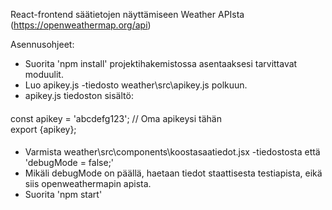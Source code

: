 React-frontend säätietojen näyttämiseen Weather APIsta (https://openweathermap.org/api)

Asennusohjeet:

- Suorita 'npm install' projektihakemistossa asentaaksesi tarvittavat moduulit.
- Luo apikey.js -tiedosto weather\src\apikey.js polkuun.
- apikey.js tiedoston sisältö:

####
const apikey = 'abcdefg123'; // Oma apikeysi tähän<br>
export {apikey};
####

- Varmista weather\src\components\koostasaatiedot.jsx -tiedostosta että 'debugMode = false;'
- Mikäli debugMode on päällä, haetaan tiedot staattisesta testiapista, eikä siis openweathermapin apista.
- Suorita 'npm start'
